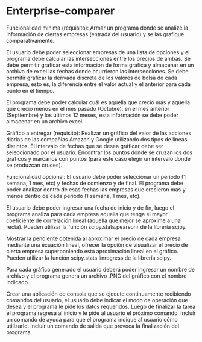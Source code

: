 # Enterprise-comparer
Funcionalidad mínima (requisito):
Armar un programa donde se analize la información de ciertas empresas (entrada del usuario) y se las grafique comparativamente.

El usuario debe poder seleccionar empresas de una lista de opciones y el programa debe calcular las intersecciones entre los precios de ambas. Se debe permitir graficar esta información de forma gráfica y almacenar en un archivo de excel las fechas donde ocurrieron las intersecciones.
Se debe permitir graficar la derivada discreta de los valores de bolsa de cada empresa, esto es, la diferencia entre el valor actual y el anterior para cada punto en el tiempo.

El programa debe poder calcular cuál es aquella que creció más y aquella que creció menos en el mes pasado (Octubre), en el mes anterior (Septiembre) y los últimos 12 meses, esta información se debe poder almacenar en un archivo excel.


Gráfico a entregar (requisito):
Realizar un gráfico del valor de las acciones diarias de las compañias Amazon y Google utilizando dos tipos de lineas distintos. El intervalo de fechas que se desea gráficar debe ser seleccionado por el usuario. Encontrar los puntos donde se cruzan los dos gráficos y marcarlos con puntos (para este caso elegir un intervalo donde se produzcan cruces).


Funcionalidad opcional:
El usuario debe poder seleccionar un periodo (1 semana, 1 mes, etc) y fechas de comienzo y de final. El programa debe poder analizar dentro de esas fechas las empresas que crecieron más y menos dentro de cada periodo (1 semana, 1 mes, etc).

El usuario debe poder ingresar una fecha de inicio y de fin, luego el programa analiza para cada empresa aquella que tenga el mayor coeficiente de correlación lineal (aquella que mejor se aproxime a una recta). Pueden utilizar la función scipy.stats.pearsonr de la librería scipy.

Mostrar la pendiente obtenida al aproximar el precio de cada empresa mediante una ecuación lineal, ofrecer la opción de visualizar el precio de cierta empresa superponiendo esta aproximación lineal en el gráfico. Pueden utilizar la función scipy.stats.linregress de la librería scipy.

Para cada gráfico generado el usuario deberá poder ingresar un nombre de archivo y el programa genera un archivo .PNG del gráfico con el nombre indicado.

Crear una aplicación de consola que se ejecute continuamente recibiendo comandos del usuario, el usuario debe indicar el modo de operación que desea y el programa le pide los datos requeridos. Luego de finalizar la tarea el programa regresa al inicio y le pide al usuario el próximo comando. Incluír un comando de ayuda para que el programa indique al usuario cómo utilizarlo. Incluír un comando de salida que provoca la finalización del programa.
